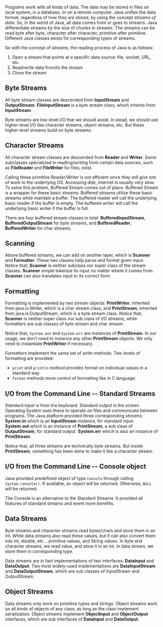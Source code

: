 Programs work with all kinds of data. The data may be stored in files on local
system, in a database, or on a remote computer. Java unifies the data format,
regardless of how they are stored, by using the concept _streams of data_. So,
in the world of Java, all data comes from or goes to streams. Java differentiate
streams by the size of chunks in streams. The streams can be read byte after
byte, character after character, primitive after primitive. Different Java
classes exists for corresponding types of streams.

So with the concept of _streams_, the reading process of Java is as follows:

1. Open a stream that points at a specific data source: file, socket, URL, etc
2. Read/write data from/to the stream
3. Close the stream

## Byte Streams
All byte stream classes are descended from **InputStream** and **OutputStream**.
**FileInputStream** is a byte stream class, which inherits from  **InputStream**.

Byte streams are low-level I/O that we should avoid. In stead, we should use
higher-level I/O like character streams, object streams, etc. But these
higher-level streams build on byte streams.

## Character Streams
All character stream classes are descended from **Reader** and **Writer**. Some
subclasses specialized in reading/writing from certain data sources, such as
**FileReader** and **FileWriter** for files, exist.

Calling these primitive _Reader_/_Writer_ is not efficient since they will give
lots of work to the underlying OS. Accessing disk, internet is usually very
slow. To solve this problem, Buffered Stream comes out of place. Buffered Stream
is a wrapper for these basic streams. Buffered streams utilize these basic
streams while maintain a buffer. The buffered reader will call the underlying
basic reader if the buffer is empty. The buffered writer will call the
underlying basic writer if the buffer is full.

There are four buffered stream classes in total: **BufferedInputStream**,
**BufferedOutputStream** for byte streams, and **BufferedReader**,
**BufferedWriter** for char streams.

## Scanning
Above buffered streams, we can add on another layer, which is **Scanner** and
**Formatter**. These two classes help parse and format given input. Notice that,
**Scanner** is neither subclass nor super class of the stream classes.
**Scanner** simple tokenize its input no matter where it comes from. **Scanner**
can also translates input to its correct form.

## Formatting
Formatting is implemented by two _stream_ objects: **PrintWriter**, inherited
from java.io.Writer, which is a char stream class, and **PrintStream**,
inherited from java.io.OutputStream, which is a byte stream class. Notice that,
**Scanner** is neither super class nor sub class of I/O streams, while
formatters are sub classes of byte stream and char stream. 

Notice that, `System.out` and `System.err` are instances of **PrintStream**. In
our usage, we don't need to instance any other **PrintStream** objects. We only
need to instantiate **PrintWriter** if necessary.

Formatters implement the same set of _write_ methods. Two levels of formatting
are provided:

* `print` and `println` method provides format on individual values in a
  standard way
* `format` methods more control of formatting like in C language.

## I/O from the Command Line -- Standard Streams
Standard input is from the keyboard. Standard output is the screen. Operating
System uses these to operate on files and communicate between programs. The Java
platform provided three corresponding *_streams_*: **System.in** which is an
**InputStream** instance, for standard input. **System.out** which is an
instance of **PrintStream**, a sub class of **OutputStream**, for standard
output. **System.err** which is also an instance of **PrintStream**.

Notice that, all three streams are technically byte streams. But inside
**PrintStream**, something has been done to make it like a character stream.

## I/O from the Command Line -- Console object
Java provided predefined object of type `Console` through calling
`System.console()`. If available, an object will be returned. Otherwise, `NULL`
will be returned. 

The Console is an alternative to the Standard Streams. It provided all features
of standard streams and event more benefits.

## Data Streams
Byte streams and character streams read bytes/chars and store them in an int.
While data streams also read these values, but it can also convert them into
int, double, etc... primitive values, and String values. In byte and character
streams, we read value, and store it in an int. In data stream, we store them in
corresponding type.

Data streams are in fact implementations of two interfaces: **DataInput** and
**DataOutput**. Two most widely-used implementations are **DataInputStream** and
**DataOutputStream**, which are sub classes of InputStream and OutputStream.

## Object Streams
Data streams only work on primitive types and strings. Object streams work on
all kinds of objects of any class, as long as the class implement serialization.
Object streams implement **ObjectInput** and **ObjectOutput** interfaces, which
are sub interfaces of **DataInput** and **DataOutput**.
